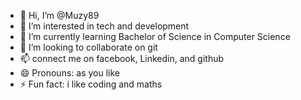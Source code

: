 - 👋 Hi, I’m @Muzy89
- 👀 I’m interested in tech and development
- 🌱 I’m currently learning Bachelor of Science in Computer Science
- 💞️ I’m looking to collaborate on git
- 📫 connect me on facebook, Linkedin, and github
- 😄 Pronouns: as you like
- ⚡ Fun fact: i like coding and maths

<!---
Muzy89/Muzy89 is a ✨ special ✨ repository because its `README.md` (this file) appears on your GitHub profile.
You can click the Preview link to take a look at your changes.
--->
